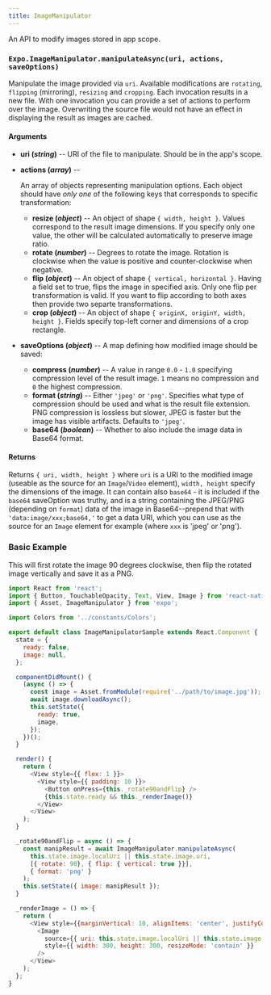 ```yaml
---
title: ImageManipulator
---
```


An API to modify images stored in app scope.

### `Expo.ImageManipulator.manipulateAsync(uri, actions, saveOptions)`

Manipulate the image provided via `uri`. Available modifications are `rotating`, `flipping` (mirroring), `resizing` and `cropping`. Each invocation results in a new file. With one invocation you can provide a set of actions to perform over the image. Overwriting the source file would not have an effect in displaying the result as images are cached.

#### Arguments

-   **uri (_string_)** -- URI of the file to manipulate. Should be in the app's scope.
-   **actions (_array_)** --

      An array of objects representing manipulation options. Each object should have *only one* of the following keys that corresponds to specific transformation:

    -   **resize (_object_)** -- An object of shape `{ width, height }`. Values correspond to the result image dimensions. If you specify only one value, the other will be calculated automatically to preserve image ratio.
    -   **rotate (_number_)** -- Degrees to rotate the image. Rotation is clockwise when the value is positive and counter-clockwise when negative.
    -   **flip (_object_)** -- An object of shape `{ vertical, horizontal }`. Having a field set to true, flips the image in specified axis. Only one flip per transformation is valid. If you want to flip according to both axes then provide two separte transformations.
    -   **crop (_object_)** -- An object of shape `{ originX, originY, width, height }`. Fields specify top-left corner and dimensions of a crop rectangle.

-  **saveOptions (_object_)** -- A map defining how modified image should be saved:
    -   **compress (_number_)** -- A value in range `0.0` - `1.0` specifying compression level of the result image. `1` means no compression and `0` the highest compression.
    -   **format (_string_)** -- Either `'jpeg'` or `'png'`. Specifies what type of compression should be used and what is the result file extension. PNG compression is lossless but slower, JPEG is faster but the image has visible artifacts. Defaults to `'jpeg'`.
    -   **base64 (_boolean_)** -- Whether to also include the image data in Base64 format.

#### Returns

Returns `{ uri, width, height }` where `uri` is a URI to the modified image (useable as the source for an `Image`/`Video` element), `width, height` specify the dimensions of the image. It can contain also `base64` - it is included if the `base64` saveOption was truthy, and is a string containing the JPEG/PNG (depending on `format`) data of the image in Base64--prepend that with `'data:image/xxx;base64,'` to get a data URI, which you can use as the source for an `Image` element for example (where `xxx` is 'jpeg' or 'png').

### Basic Example

This will first rotate the image 90 degrees clockwise, then flip the rotated image vertically and save it as a PNG.

```javascript
import React from 'react';
import { Button, TouchableOpacity, Text, View, Image } from 'react-native';
import { Asset, ImageManipulator } from 'expo';

import Colors from '../constants/Colors';

export default class ImageManipulatorSample extends React.Component {
  state = {
    ready: false,
    image: null,
  };

  componentDidMount() {
    (async () => {
      const image = Asset.fromModule(require('../path/to/image.jpg'));
      await image.downloadAsync();
      this.setState({
        ready: true,
        image,
      });
    })();
  }

  render() {
    return (
      <View style={{ flex: 1 }}>
        <View style={{ padding: 10 }}>
          <Button onPress={this._rotate90andFlip} />
          {this.state.ready && this._renderImage()}
        </View>
      </View>
    );
  }

  _rotate90andFlip = async () => {
    const manipResult = await ImageManipulator.manipulateAsync(
      this.state.image.localUri || this.state.image.uri,
      [{ rotate: 90}, { flip: { vertical: true }}],
      { format: 'png' }
    );
    this.setState({ image: manipResult });
  }

  _renderImage = () => {
    return (
      <View style={{marginVertical: 10, alignItems: 'center', justifyContent: 'center'}}>
        <Image
          source={{ uri: this.state.image.localUri || this.state.image.uri }}
          style={{ width: 300, height: 300, resizeMode: 'contain' }}
        />
      </View>
    );
  };
}
```

